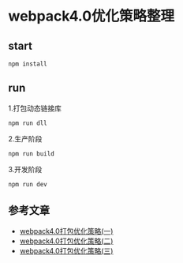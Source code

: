 # webpack4.0优化策略整理

## start

```
npm install
```

## run

1.打包动态链接库

```
npm run dll
```

2.生产阶段

```
npm run build
```

3.开发阶段

```
npm run dev
```

## 参考文章

- [webpack4.0打包优化策略(一)](https://juejin.im/post/5abbc2ca5188257ddb0fae9b)
- [webpack4.0打包优化策略(二)](https://juejin.im/post/5ac75717518825557459f12b)
- [webpack4.0打包优化策略(三)](https://juejin.im/post/5ac76a8f51882555677ecc06)
